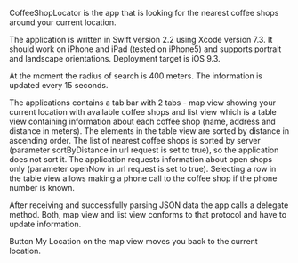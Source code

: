 CoffeeShopLocator is the app that is looking for the nearest coffee shops around your current location.

The application is written in Swift version 2.2 using Xcode version 7.3.
It should work on iPhone and iPad (tested on iPhone5) and supports portrait and landscape orientations. Deployment target is iOS 9.3.

At the moment the radius of search is 400 meters.
The information is updated every 15 seconds.

The applications contains a tab bar with 2 tabs - map view showing your current location with available coffee shops and list view which is a table view containing information about each coffee shop (name, address and distance in meters). The elements in the table view are sorted by distance in ascending order. The list of nearest coffee shops is sorted by server (parameter sortByDistance in url request is set to true), so the application does not sort it. The application requests information about open shops only (parameter openNow in url request is set to true).
Selecting a row in the table view allows making a phone call to the coffee shop if the phone number is known.

After receiving and successfully parsing JSON data the app calls a delegate method. Both, map view and list view conforms to that protocol and have to update information.

Button My Location on the map view moves you back to the current location.
